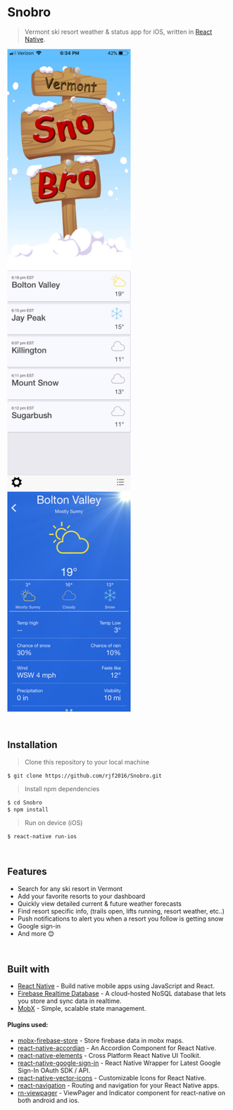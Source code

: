 # Snobro
> Vermont ski resort weather & status app for iOS, written in [React Native](https://facebook.github.io/react-native/). 

<img src="https://github.com/rjf2016/Snobro/blob/master/images/splash.PNG" width="280" height="500"> <img src="https://github.com/rjf2016/Snobro/blob/master/images/listview.PNG" width="280" height="500"> <img src="https://github.com/rjf2016/Snobro/blob/master/images/bolton.PNG" width="280" height="500">

<br>

## Installation

> Clone this repository to your local machine 

```shell
$ git clone https://github.com/rjf2016/Snobro.git
```

> Install npm dependencies

```shell
$ cd Snobro
$ npm install
``` 

> Run on device (iOS)

```shell
$ react-native run-ios
```

<br>

## Features

* Search for any ski resort in Vermont
* Add your favorite resorts to your dashboard
* Quickly view detailed current & future weather forecasts 
* Find resort specific info, (trails open, lifts running, resort weather, etc..)
* Push notifications to alert you when a resort you follow is getting snow
* Google sign-in
* And more 😊

<br>

## Built with

* [React Native](https://facebook.github.io/react-native/) - Build native mobile apps using JavaScript and React.
* [Firebase Realtime Database](https://www.npmjs.com/package/firebase) - A cloud-hosted NoSQL database that lets you store and sync data in realtime.
* [MobX](https://www.npmjs.com/package/mobx) - Simple, scalable state management.

#### Plugins used:

* [mobx-firebase-store](https://github.com/nyura123/mobx-firebase-store) - Store firebase data in mobx maps.
* [react-native-accordian](https://www.npmjs.com/package/react-native-accordion) - An Accordion Component for React Native.
* [react-native-elements](https://www.npmjs.com/package/react-native-elements) - Cross Platform React Native UI Toolkit.
* [react-native-google-sign-in](https://www.npmjs.com/package/react-native-google-sign-in) - React Native Wrapper for Latest Google Sign-In OAuth SDK / API.
* [react-native-vector-icons](https://github.com/oblador/react-native-vector-icons) - Customizable Icons for React Native.
* [react-navigation](https://www.npmjs.com/package/react-navigation) - Routing and navigation for your React Native apps.
* [rn-viewpager](https://www.npmjs.com/package/rn-viewpager) - ViewPager and Indicator component for react-native on both android and ios.
